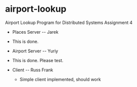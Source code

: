 airport-lookup
==============

Airport Lookup Program for Distributed Systems Assignment 4

* Places Server -- Jarek
 * This is done.

* Airport Server -- Yuriy
 * This is done. Please test.

* Client -- Russ Frank
  * Simple client implemented, should work
